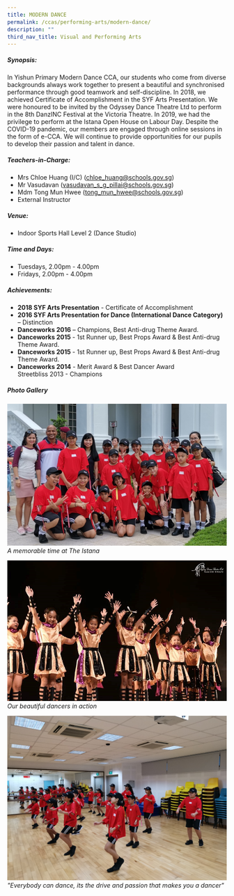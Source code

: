 ```yaml
---
title: MODERN DANCE
permalink: /ccas/performing-arts/modern-dance/
description: ""
third_nav_title: Visual and Performing Arts
---
```


##### Synopsis:
In Yishun Primary Modern Dance CCA, our students who come from diverse backgrounds always work together to present a beautiful and synchronised performance through good teamwork and self-discipline. In 2018, we achieved Certificate of Accomplishment in the SYF Arts Presentation. We were honoured to be invited by the Odyssey Dance Theatre Ltd to perform in the 8th DanzINC Festival at the Victoria Theatre. In 2019, we had the privilege to perform at the Istana Open House on Labour Day. Despite the COVID-19 pandemic, our members are engaged through online sessions in the form of e-CCA. We will continue to provide opportunities for our pupils to develop their passion and talent in dance.

##### Teachers-in-Charge:
* Mrs Chloe Huang (I/C) (chloe_huang@schools.gov.sg)
* Mr Vasudavan (vasudavan_s_g_pillai@schools.gov.sg)
* Mdm Tong Mun Hwee (tong_mun_hwee@schools.gov.sg)
* External Instructor

##### Venue:
* Indoor Sports Hall Level 2 (Dance Studio)
  

##### Time and Days:
* Tuesdays, 2.00pm - 4.00pm
* Fridays, 2.00pm - 4.00pm

##### Achievements:
* **2018 SYF Arts Presentation** - Certificate of Accomplishment
* **2016 SYF Arts Presentation for Dance (International Dance Category)** – Distinction
* **Danceworks 2016** – Champions, Best Anti-drug Theme Award.
* **Danceworks 2015** - 1st Runner up, Best Props Award & Best Anti-drug Theme Award.
* **Danceworks 2015** - 1st Runner up, Best Props Award & Best Anti-drug Theme Award.
* **Danceworks 2014** - Merit Award & Best Dancer Award   
Streetbliss 2013 - Champions

##### Photo Gallery
![](/images/CCAs/Modern%20Dance/Memorable%20time%20at%20Istana.jpg)
*A memorable time at The Istana*

![](/images/CCAs/Modern%20Dance/Dancer%201.jpg)
*Our beautiful dancers in action*

![](/images/CCAs/Modern%20Dance/dancer%202.jpg)
*"Everybody can dance, its the drive and passion that makes you a dancer"*